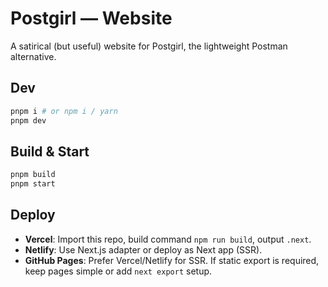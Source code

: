 # Postgirl — Website

A satirical (but useful) website for Postgirl, the lightweight Postman alternative.

## Dev

```bash
pnpm i # or npm i / yarn
pnpm dev
```

## Build & Start

```bash
pnpm build
pnpm start
```

## Deploy

- **Vercel**: Import this repo, build command `npm run build`, output `.next`.
- **Netlify**: Use Next.js adapter or deploy as Next app (SSR).
- **GitHub Pages**: Prefer Vercel/Netlify for SSR. If static export is required, keep pages simple or add `next export` setup.
